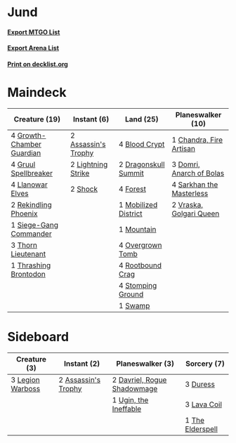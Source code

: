 # Jund

#### [Export MTGO List](../collection/Jund/Jund.txt)
#### [Export Arena List](../collection/Jund/Jund_arena.txt)
#### [Print on decklist.org](http://decklist.org/?deckmain=2%09Assassin's%20Trophy%0A4%09Blood%20Crypt%0A1%09Chandra,%20Fire%20Artisan%0A3%09Domri,%20Anarch%20of%20Bolas%0A2%09Dragonskull%20Summit%0A4%09Forest%0A4%09Growth-Chamber%20Guardian%0A4%09Gruul%20Spellbreaker%0A2%09Lightning%20Strike%0A4%09Llanowar%20Elves%0A1%09Mobilized%20District%0A1%09Mountain%0A4%09Overgrown%20Tomb%0A2%09Rekindling%20Phoenix%0A4%09Rootbound%20Crag%0A4%09Sarkhan%20the%20Masterless%0A2%09Shock%0A1%09Siege-Gang%20Commander%0A4%09Stomping%20Ground%0A1%09Swamp%0A3%09Thorn%20Lieutenant%0A1%09Thrashing%20Brontodon%0A2%09Vraska,%20Golgari%20Queen&deckside=2%09Assassin's%20Trophy%0A2%09Davriel,%20Rogue%20Shadowmage%0A3%09Duress%0A3%09Lava%20Coil%0A3%09Legion%20Warboss%0A1%09The%20Elderspell%0A1%09Ugin,%20the%20Ineffable)
# Maindeck

|                                           Creature (19)                                            |                                         Instant (6)                                          |                                           Land (25)                                           |                                         Planeswalker (10)                                         |
|----------------------------------------------------------------------------------------------------|----------------------------------------------------------------------------------------------|-----------------------------------------------------------------------------------------------|---------------------------------------------------------------------------------------------------|
|4 [Growth-Chamber Guardian](http://gatherer.wizards.com/Pages/Card/Details.aspx?multiverseid=457272)|2 [Assassin's Trophy](http://gatherer.wizards.com/Pages/Card/Details.aspx?multiverseid=452902)|4 [Blood Crypt](http://gatherer.wizards.com/Pages/Card/Details.aspx?multiverseid=97102)        |1 [Chandra, Fire Artisan](http://gatherer.wizards.com/Pages/Card/Details.aspx?multiverseid=461046) |
|4 [Gruul Spellbreaker](http://gatherer.wizards.com/Pages/Card/Details.aspx?multiverseid=457323)     |2 [Lightning Strike](http://gatherer.wizards.com/Pages/Card/Details.aspx?multiverseid=383299) |2 [Dragonskull Summit](http://gatherer.wizards.com/Pages/Card/Details.aspx?multiverseid=420909)|3 [Domri, Anarch of Bolas](http://gatherer.wizards.com/Pages/Card/Details.aspx?multiverseid=461118)|
|4 [Llanowar Elves](http://gatherer.wizards.com/Pages/Card/Details.aspx?multiverseid=129626)         |2 [Shock](http://gatherer.wizards.com/Pages/Card/Details.aspx?multiverseid=129732)            |4 [Forest](http://gatherer.wizards.com/Pages/Card/Details.aspx?multiverseid=439860)            |4 [Sarkhan the Masterless](http://gatherer.wizards.com/Pages/Card/Details.aspx?multiverseid=461070)|
|2 [Rekindling Phoenix](http://gatherer.wizards.com/Pages/Card/Details.aspx?multiverseid=439768)     |                                                                                              |1 [Mobilized District](http://gatherer.wizards.com/Pages/Card/Details.aspx?multiverseid=461176)|2 [Vraska, Golgari Queen](http://gatherer.wizards.com/Pages/Card/Details.aspx?multiverseid=452963) |
|1 [Siege-Gang Commander](http://gatherer.wizards.com/Pages/Card/Details.aspx?multiverseid=130539)   |                                                                                              |1 [Mountain](http://gatherer.wizards.com/Pages/Card/Details.aspx?multiverseid=439859)          |                                                                                                   |
|3 [Thorn Lieutenant](http://gatherer.wizards.com/Pages/Card/Details.aspx?multiverseid=447339)       |                                                                                              |4 [Overgrown Tomb](http://gatherer.wizards.com/Pages/Card/Details.aspx?multiverseid=405103)    |                                                                                                   |
|1 [Thrashing Brontodon](http://gatherer.wizards.com/Pages/Card/Details.aspx?multiverseid=456570)    |                                                                                              |4 [Rootbound Crag](http://gatherer.wizards.com/Pages/Card/Details.aspx?multiverseid=420934)    |                                                                                                   |
|                                                                                                    |                                                                                              |4 [Stomping Ground](http://gatherer.wizards.com/Pages/Card/Details.aspx?multiverseid=405110)   |                                                                                                   |
|                                                                                                    |                                                                                              |1 [Swamp](http://gatherer.wizards.com/Pages/Card/Details.aspx?multiverseid=439858)             |                                                                                                   |


# Sideboard

|                                       Creature (3)                                        |                                         Instant (2)                                          |                                           Planeswalker (3)                                           |                                        Sorcery (7)                                        |
|-------------------------------------------------------------------------------------------|----------------------------------------------------------------------------------------------|------------------------------------------------------------------------------------------------------|-------------------------------------------------------------------------------------------|
|3 [Legion Warboss](http://gatherer.wizards.com/Pages/Card/Details.aspx?multiverseid=452859)|2 [Assassin's Trophy](http://gatherer.wizards.com/Pages/Card/Details.aspx?multiverseid=452902)|2 [Davriel, Rogue Shadowmage](http://gatherer.wizards.com/Pages/Card/Details.aspx?multiverseid=461010)|3 [Duress](http://gatherer.wizards.com/Pages/Card/Details.aspx?multiverseid=14557)         |
|                                                                                           |                                                                                              |1 [Ugin, the Ineffable](http://gatherer.wizards.com/Pages/Card/Details.aspx?multiverseid=460929)      |3 [Lava Coil](http://gatherer.wizards.com/Pages/Card/Details.aspx?multiverseid=452858)     |
|                                                                                           |                                                                                              |                                                                                                      |1 [The Elderspell](http://gatherer.wizards.com/Pages/Card/Details.aspx?multiverseid=461016)|

